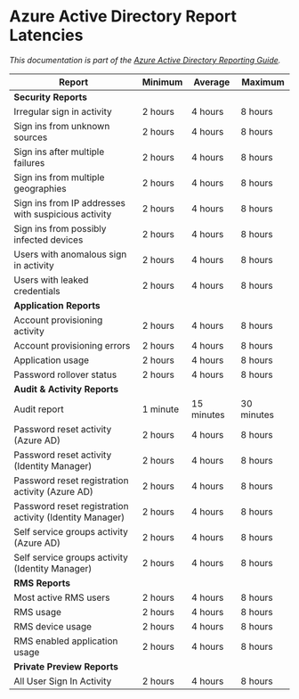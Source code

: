 <properties
   pageTitle="Azure Active Directory Reporting Latencies | Microsoft Azure"
   description="Amount of time it takes for reporting events to show up in your Azure Active Directory"
   services="active-directory"
   documentationCenter=""
   authors="kenhoff"
   manager="mbaldwin"
   editor=""/>

<tags
   ms.service="active-directory"
   ms.devlang="na"
   ms.topic="article"
   ms.tgt_pltfrm="na"
   ms.workload="identity"
   ms.date="12/07/2015"
   ms.author="kenhoff"/>

# Azure Active Directory Report Latencies

*This documentation is part of the [Azure Active Directory Reporting Guide](active-directory-reporting-guide.md).*

Report                                                  | Minimum  | Average    | Maximum
------------------------------------------------------- | -------- | ---------- | ----------
**Security Reports**                                    |          |            |
Irregular sign in activity                              | 2 hours  | 4 hours    | 8 hours
Sign ins from unknown sources                           | 2 hours  | 4 hours    | 8 hours
Sign ins after multiple failures                        | 2 hours  | 4 hours    | 8 hours
Sign ins from multiple geographies                      | 2 hours  | 4 hours    | 8 hours
Sign ins from IP addresses with suspicious activity     | 2 hours  | 4 hours    | 8 hours
Sign ins from possibly infected devices                 | 2 hours  | 4 hours    | 8 hours
Users with anomalous sign in activity                   | 2 hours  | 4 hours    | 8 hours
Users with leaked credentials                           | 2 hours  | 4 hours    | 8 hours
**Application Reports**                                 |          |            |
Account provisioning activity                           | 2 hours  | 4 hours    | 8 hours
Account provisioning errors                             | 2 hours  | 4 hours    | 8 hours
Application usage                                       | 2 hours  | 4 hours    | 8 hours
Password rollover status                                | 2 hours  | 4 hours    | 8 hours
**Audit & Activity Reports**                            |          |            |
Audit report                                            | 1 minute | 15 minutes | 30 minutes
Password reset activity (Azure AD)                      | 2 hours  | 4 hours    | 8 hours
Password reset activity (Identity Manager)              | 2 hours  | 4 hours    | 8 hours
Password reset registration activity (Azure AD)         | 2 hours  | 4 hours    | 8 hours
Password reset registration activity (Identity Manager) | 2 hours  | 4 hours    | 8 hours
Self service groups activity (Azure AD)                 | 2 hours  | 4 hours    | 8 hours
Self service groups activity (Identity Manager)         | 2 hours  | 4 hours    | 8 hours
**RMS Reports**                                         |          |            |
Most active RMS users                                   | 2 hours  | 4 hours    | 8 hours
RMS usage                                               | 2 hours  | 4 hours    | 8 hours
RMS device usage                                        | 2 hours  | 4 hours    | 8 hours
RMS enabled application usage                           | 2 hours  | 4 hours    | 8 hours
**Private Preview Reports**                             |          |            |
All User Sign In Activity                               | 2 hours  | 4 hours    | 8 hours




<!--HONumber=Mar16_HO4-->


